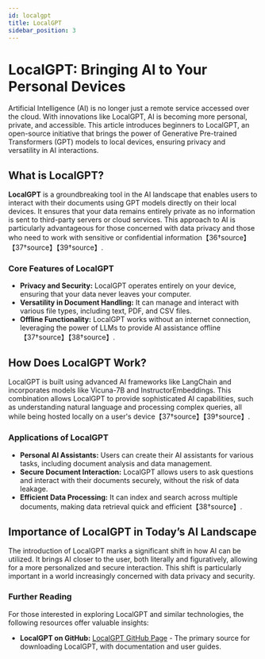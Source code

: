 ```yaml
---
id: localgpt
title: LocalGPT
sidebar_position: 3
---
```

# LocalGPT: Bringing AI to Your Personal Devices

Artificial Intelligence (AI) is no longer just a remote service accessed over the cloud. With innovations like LocalGPT, AI is becoming more personal, private, and accessible. This article introduces beginners to LocalGPT, an open-source initiative that brings the power of Generative Pre-trained Transformers (GPT) models to local devices, ensuring privacy and versatility in AI interactions.

## What is LocalGPT?

**LocalGPT** is a groundbreaking tool in the AI landscape that enables users to interact with their documents using GPT models directly on their local devices. It ensures that your data remains entirely private as no information is sent to third-party servers or cloud services. This approach to AI is particularly advantageous for those concerned with data privacy and those who need to work with sensitive or confidential information【36†source】【37†source】【39†source】.

### Core Features of LocalGPT

- **Privacy and Security:** LocalGPT operates entirely on your device, ensuring that your data never leaves your computer.
- **Versatility in Document Handling:** It can manage and interact with various file types, including text, PDF, and CSV files.
- **Offline Functionality:** LocalGPT works without an internet connection, leveraging the power of LLMs to provide AI assistance offline【37†source】【38†source】.

## How Does LocalGPT Work?

LocalGPT is built using advanced AI frameworks like LangChain and incorporates models like Vicuna-7B and InstructorEmbeddings. This combination allows LocalGPT to provide sophisticated AI capabilities, such as understanding natural language and processing complex queries, all while being hosted locally on a user's device【37†source】【39†source】.

### Applications of LocalGPT

- **Personal AI Assistants:** Users can create their AI assistants for various tasks, including document analysis and data management.
- **Secure Document Interaction:** LocalGPT allows users to ask questions and interact with their documents securely, without the risk of data leakage.
- **Efficient Data Processing:** It can index and search across multiple documents, making data retrieval quick and efficient【38†source】.

## Importance of LocalGPT in Today’s AI Landscape

The introduction of LocalGPT marks a significant shift in how AI can be utilized. It brings AI closer to the user, both literally and figuratively, allowing for a more personalized and secure interaction. This shift is particularly important in a world increasingly concerned with data privacy and security.

### Further Reading

For those interested in exploring LocalGPT and similar technologies, the following resources offer valuable insights:

- **LocalGPT on GitHub:** [LocalGPT GitHub Page](https://github.com/PromtEngineer/localGPT) - The primary source for downloading LocalGPT, with documentation and user guides.
